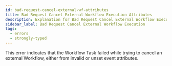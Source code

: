 ```yaml
---
id: bad-request-cancel-external-wf-attributes
title: Bad Request Cancel External Workflow Execution Attributes
description: Explanation for Bad Request Cancel External Workflow Execution error message, and how to fix it.
sidebar_label: Bad Request Cancel External Workflow Execution
tags:
  - errors
  - strongly-typed
---
```


This error indicates that the Workflow Task failed while trying to cancel an external Workflow, either from invalid or unset event attributes.
